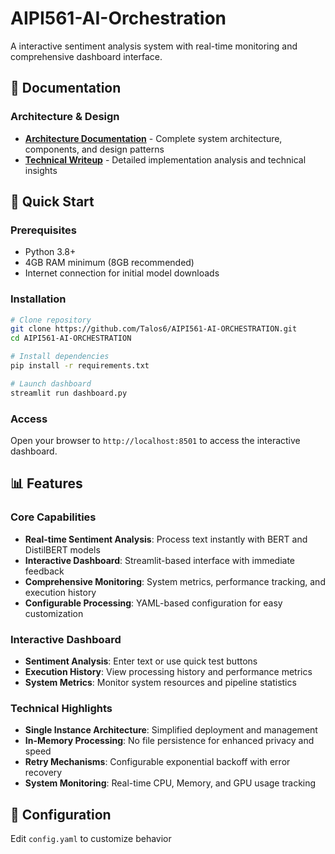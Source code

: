 # AIPI561-AI-Orchestration

A interactive sentiment analysis system with real-time monitoring and comprehensive dashboard interface.

## 📖 Documentation

### Architecture & Design
- **[Architecture Documentation](docs/ARCHITECTURE.md)** - Complete system architecture, components, and design patterns
- **[Technical Writeup](docs/TECHNICAL_WRITEUP.md)** - Detailed implementation analysis and technical insights

## 🚀 Quick Start

### Prerequisites
- Python 3.8+
- 4GB RAM minimum (8GB recommended)
- Internet connection for initial model downloads

### Installation

```bash
# Clone repository
git clone https://github.com/Talos6/AIPI561-AI-ORCHESTRATION.git
cd AIPI561-AI-ORCHESTRATION

# Install dependencies
pip install -r requirements.txt

# Launch dashboard
streamlit run dashboard.py
```

### Access
Open your browser to `http://localhost:8501` to access the interactive dashboard.

## 📊 Features

### Core Capabilities
- **Real-time Sentiment Analysis**: Process text instantly with BERT and DistilBERT models
- **Interactive Dashboard**: Streamlit-based interface with immediate feedback
- **Comprehensive Monitoring**: System metrics, performance tracking, and execution history
- **Configurable Processing**: YAML-based configuration for easy customization

### Interactive Dashboard
- **Sentiment Analysis**: Enter text or use quick test buttons
- **Execution History**: View processing history and performance metrics
- **System Metrics**: Monitor system resources and pipeline statistics

### Technical Highlights
- **Single Instance Architecture**: Simplified deployment and management
- **In-Memory Processing**: No file persistence for enhanced privacy and speed
- **Retry Mechanisms**: Configurable exponential backoff with error recovery
- **System Monitoring**: Real-time CPU, Memory, and GPU usage tracking

## 🔧 Configuration

Edit `config.yaml` to customize behavior
